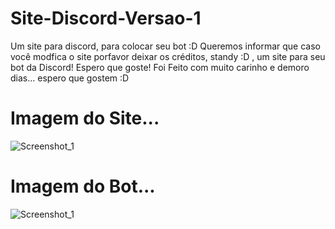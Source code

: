 # Site-Discord-Versao-1
Um site para discord, para colocar seu bot :D
Queremos informar que caso você modfica o site porfavor deixar os créditos, standy :D ,  um site para seu bot da Discord! Espero que goste!
Foi Feito com muito carinho e demoro dias... espero que gostem :D

# Imagem do Site...
![Screenshot_1](https://user-images.githubusercontent.com/75184968/114219740-72084280-9941-11eb-8e42-c3c63759326d.png)
# Imagem do Bot...
![Screenshot_1](https://user-images.githubusercontent.com/75184968/114287429-1d49f200-9a3d-11eb-9aa3-01bee47c5c73.png)
